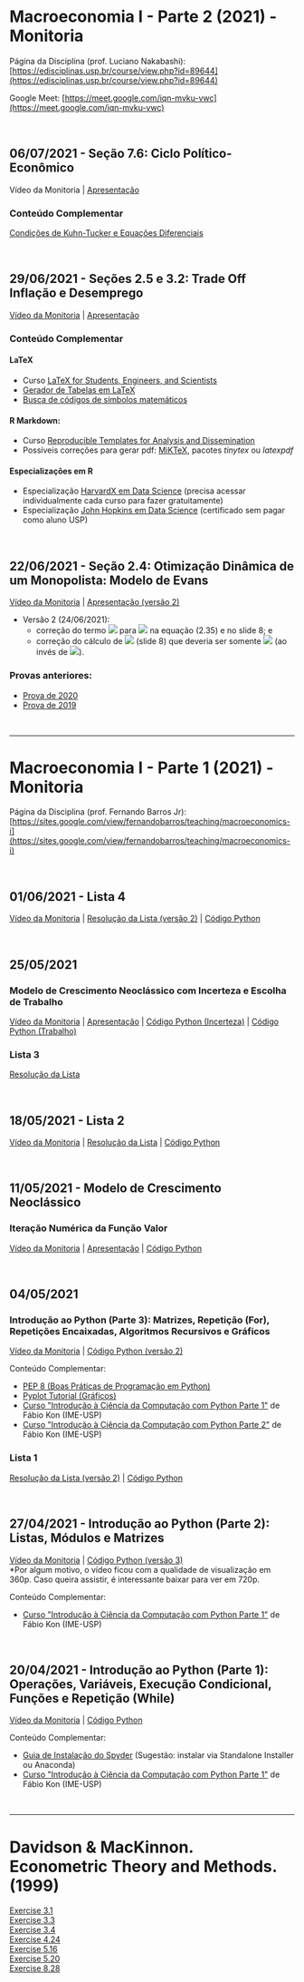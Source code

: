# Macroeconomia I - Parte 2 (2021) - Monitoria
Página da Disciplina (prof. Luciano Nakabashi): [https://edisciplinas.usp.br/course/view.php?id=89644](https://edisciplinas.usp.br/course/view.php?id=89644)

Google Meet: [https://meet.google.com/iqn-mvku-vwc](https://meet.google.com/iqn-mvku-vwc)

<br>

## 06/07/2021 - Seção 7.6: Ciclo Político-Econômico
Vídeo da Monitoria | [Apresentação](https://fhnishida.github.io/page/AP_Monitoria-3_pt2.pdf)

### Conteúdo Complementar
[Condições de Kuhn-Tucker e Equações Diferenciais](https://fhnishida.github.io/page/AP_KuhnTucker_EqDif.pdf)

<br>

## 29/06/2021 - Seções 2.5 e 3.2: Trade Off Inflação e Desemprego
[Vídeo da Monitoria](https://drive.google.com/file/d/1Md2HgqrOTLdtXdNrfmEmhDa5trHe-yYT/view?usp=sharing) | [Apresentação](https://fhnishida.github.io/page/AP_Monitoria-2_pt2.pdf)

### Conteúdo Complementar

#### LaTeX

- Curso [LaTeX for Students, Engineers, and Scientists](https://www.edx.org/course/latex-for-students-engineers-and-scientists-2) 
- [Gerador de Tabelas em LaTeX](https://www.tablesgenerator.com/)
- [Busca de códigos de símbolos matemáticos](https://detexify.kirelabs.org/classify.html)

#### R Markdown:
- Curso [Reproducible Templates for Analysis and Dissemination](https://www.coursera.org/learn/reproducible-templates-analysis)
- Possíveis correções para gerar pdf: [MiKTeX](https://miktex.org/), pacotes _tinytex_ ou _latexpdf_

#### Especializações em R
- Especialização [HarvardX em Data Science](https://www.edx.org/professional-certificate/harvardx-data-science?index=product&queryID=7c853e76cef8eaffced84cd6759b2af1&position=1) (precisa acessar individualmente cada curso para fazer gratuitamente)
- Especialização [John Hopkins em Data Science](https://www.coursera.org/specializations/jhu-data-science) (certificado sem pagar como aluno USP)

<br>

## 22/06/2021 - Seção 2.4: Otimização Dinâmica de um Monopolista: Modelo de Evans
[Vídeo da Monitoria](https://drive.google.com/file/d/1rc7qyg42_lWewtUXfjs1SmUY0Am-qm2i/view?usp=sharing) | [Apresentação (versão 2)](https://fhnishida.github.io/page/AP_Monitoria-1_pt2_v2.pdf)

- Versão 2 (24/06/2021): 
  - correção do termo <img src="https://latex.codecogs.com/gif.latex?b (1 + \alpha \beta)"/> para <img src="https://latex.codecogs.com/gif.latex?b (1 + \alpha b)"/> na equação (2.35) e no slide 8; e 
  - correção do cálculo de <img src="https://latex.codecogs.com/gif.latex?\bar{P}"/> (slide 8) que deveria ser somente <img src="https://latex.codecogs.com/gif.latex?a_3/a_2"/> (ao invés de <img src="https://latex.codecogs.com/gif.latex?\sqrt{a_3/a_2}"/>).

### Provas anteriores:
- [Prova de 2020](https://fhnishida.github.io/page/Macro-I_pt2_Prova-2020_n12.pdf)
- [Prova de 2019](https://fhnishida.github.io/page/Macro-I_pt2_Prova-2019.pdf)

<br>

---

# Macroeconomia I - Parte 1 (2021) - Monitoria
Página da Disciplina (prof. Fernando Barros Jr): [https://sites.google.com/view/fernandobarros/teaching/macroeconomics-i](https://sites.google.com/view/fernandobarros/teaching/macroeconomics-i)

<br>

## 01/06/2021 - Lista 4
[Vídeo da Monitoria](https://drive.google.com/file/d/1HaT74NGKFSEbiLZ0WmKoaQDDW8bhQTNz/view?usp=sharing) | [Resolução da Lista (versão 2)](https://fhnishida.github.io/page/Lista-4_Resolucao_v2.pdf) | [Código Python](https://fhnishida.github.io/page/Lista-4.py)


<br>

## 25/05/2021
### Modelo de Crescimento Neoclássico com Incerteza e Escolha de Trabalho
[Vídeo da Monitoria](https://drive.google.com/file/d/1cgK6bRDO1eHahDGR4JPlC5ABnpARKRhK/view?usp=sharing) | [Apresentação](https://fhnishida.github.io/page/AP_Monitoria-6.pdf) | [Código Python (Incerteza)](https://fhnishida.github.io/page/Monitoria-6_incerteza.py) | [Código Python (Trabalho)](https://fhnishida.github.io/page/Monitoria-6_trabalho.py)


### Lista 3
[Resolução da Lista](https://fhnishida.github.io/page/Lista-3_Resolucao.pdf)


<br>

## 18/05/2021 - Lista 2
[Vídeo da Monitoria](https://drive.google.com/file/d/1kC_uHz50KKKsvNhanZYTHbYgCn2Rq89P/view?usp=sharing) | [Resolução da Lista](https://fhnishida.github.io/page/Lista-2_Resolucao.pdf) | [Código Python](https://fhnishida.github.io/page/Lista-2_v2.py)


<br>

## 11/05/2021 - Modelo de Crescimento Neoclássico
### Iteração Numérica da Função Valor
[Vídeo da Monitoria](https://drive.google.com/file/d/1BkVCeyBYiTEgeSIDBRPY06syOTgAFspU/view?usp=sharing) | [Apresentação](https://fhnishida.github.io/page/AP_Monitoria-4.pdf) | [Código Python](https://fhnishida.github.io/page/Monitoria-4.py)


<br>

## 04/05/2021
### Introdução ao Python (Parte 3): Matrizes, Repetição (For), Repetições Encaixadas, Algoritmos Recursivos e Gráficos
[Vídeo da Monitoria](https://drive.google.com/file/d/1zfzCO_3ZojUfUhg53t-ybfd6bWz7_7Js/view?usp=sharing) | [Código Python (versão 2)](https://fhnishida.github.io/page/Monitoria-3_v2.py)

Conteúdo Complementar:
- [PEP 8 (Boas Práticas de Programação em Python)](https://www.python.org/dev/peps/pep-0008/)
- [Pyplot Tutorial (Gráficos)](https://matplotlib.org/2.0.2/users/pyplot_tutorial.html)
- [Curso "Introdução à Ciência da Computação com Python Parte 1"](https://www.coursera.org/learn/ciencia-computacao-python-conceitos) de Fábio Kon (IME-USP)
- [Curso "Introdução à Ciência da Computação com Python Parte 2"](https://www.coursera.org/learn/ciencia-computacao-python-conceitos-2) de Fábio Kon (IME-USP)

### Lista 1
[Resolução da Lista (versão 2)](https://fhnishida.github.io/page/Lista-1_Resolucao_v2.pdf) | [Código Python](https://fhnishida.github.io/page/Lista-1.py)

<br>

## 27/04/2021 - Introdução ao Python (Parte 2): Listas, Módulos e Matrizes
[Vídeo da Monitoria](https://drive.google.com/file/d/15Ua2psUdaOkbKR4JAUqzvCmtPyMsCGdS/view?usp=sharing) | [Código Python (versão 3)](https://fhnishida.github.io/page/Monitoria-2_v3.py)<br>
*Por algum motivo, o vídeo ficou com a qualidade de visualização em 360p. Caso queira assistir, é interessante baixar para ver em 720p.

Conteúdo Complementar:
- [Curso "Introdução à Ciência da Computação com Python Parte 1"](https://www.coursera.org/learn/ciencia-computacao-python-conceitos) de Fábio Kon (IME-USP)

<br>

## 20/04/2021 - Introdução ao Python (Parte 1): Operações, Variáveis, Execução Condicional, Funções e Repetição (While)
[Vídeo da Monitoria](https://drive.google.com/file/d/1a6BmttyjGzxT8b2hMV7Zg6BtJ3b61Lxr/view?usp=sharing) | [Código Python](https://fhnishida.github.io/page/Monitoria-1.py)

Conteúdo Complementar:
- [Guia de Instalação do Spyder](https://docs.spyder-ide.org/current/installation.html) (Sugestão: instalar via Standalone Installer ou Anaconda)
- [Curso "Introdução à Ciência da Computação com Python Parte 1"](https://www.coursera.org/learn/ciencia-computacao-python-conceitos) de Fábio Kon (IME-USP)

<br>

---

# Davidson & MacKinnon. Econometric Theory and Methods. (1999)

[Exercise 3.1](https://fhnishida.github.io/homework/ex_3-1_Dadvison-MacKinnon.html)
<br>
[Exercise 3.3](https://fhnishida.github.io/homework/ex_3-3_Dadvison-MacKinnon.html)
<br>
[Exercise 3.4](https://fhnishida.github.io/homework/ex_3-4_Dadvison-MacKinnon.html)
<br>
[Exercise 4.24](https://fhnishida.github.io/homework/ex_4-24_Dadvison-MacKinnon.html)
<br>
[Exercise 5.16](https://fhnishida.github.io/homework/ex_5-16_Dadvison-MacKinnon.html)
<br>
[Exercise 5.20](https://fhnishida.github.io/homework/ex_5-20_Dadvison-MacKinnon.html)
<br>
[Exercise 8.28](https://fhnishida.github.io/homework/ex_8-28_Dadvison-MacKinnon.html)
